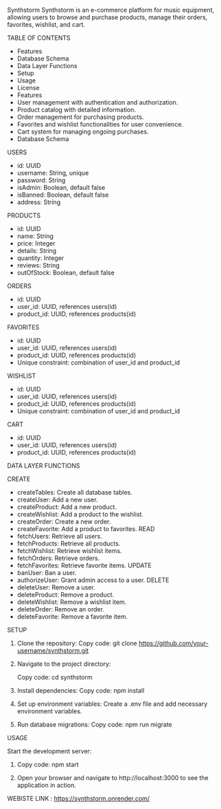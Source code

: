 Synthstorm
Synthstorm is an e-commerce platform for music equipment, allowing users to browse and purchase products, manage their orders, favorites, wishlist, and cart.

TABLE OF CONTENTS

- Features
- Database Schema
- Data Layer Functions
- Setup
- Usage
- License
- Features
- User management with authentication and authorization.
- Product catalog with detailed information.
- Order management for purchasing products.
- Favorites and wishlist functionalities for user convenience.
- Cart system for managing ongoing purchases.
- Database Schema
  
USERS

- id: UUID
- username: String, unique
- password: String
- isAdmin: Boolean, default false
- isBanned: Boolean, default false
- address: String

PRODUCTS

- id: UUID
- name: String
- price: Integer
- details: String
- quantity: Integer
- reviews: String
- outOfStock: Boolean, default false

ORDERS

- id: UUID
- user_id: UUID, references users(id)
- product_id: UUID, references products(id)

FAVORITES

- id: UUID
- user_id: UUID, references users(id)
- product_id: UUID, references products(id)
- Unique constraint: combination of user_id and product_id

WISHLIST

- id: UUID
- user_id: UUID, references users(id)
- product_id: UUID, references products(id)
- Unique constraint: combination of user_id and product_id

CART

- id: UUID
- user_id: UUID, references users(id)
- product_id: UUID, references products(id)

DATA LAYER FUNCTIONS

CREATE
- createTables: Create all database tables.
- createUser: Add a new user.
- createProduct: Add a new product.
- createWishlist: Add a product to the wishlist.
- createOrder: Create a new order.
- createFavorite: Add a product to favorites.
READ
- fetchUsers: Retrieve all users.
- fetchProducts: Retrieve all products.
- fetchWishlist: Retrieve wishlist items.
- fetchOrders: Retrieve orders.
- fetchFavorites: Retrieve favorite items.
UPDATE
- banUser: Ban a user.
- authorizeUser: Grant admin access to a user.
DELETE
- deleteUser: Remove a user.
- deleteProduct: Remove a product.
- deleteWishlist: Remove a wishlist item.
- deleteOrder: Remove an order.
- deleteFavorite: Remove a favorite item.

SETUP

1. Clone the repository:
    Copy code: 
    git clone https://github.com/your-username/synthstorm.git

2. Navigate to the project directory:

    Copy code: 
    cd synthstorm

3. Install dependencies:
    Copy code: 
    npm install

4. Set up environment variables:
    Create a .env file and add necessary environment variables.

5. Run database migrations:
    Copy code: 
    npm run migrate

USAGE

  Start the development server:
   1. Copy code:
      npm start
    
  2. Open your browser and navigate to http://localhost:3000 to see the application in action.

WEBISTE LINK : https://synthstorm.onrender.com/
